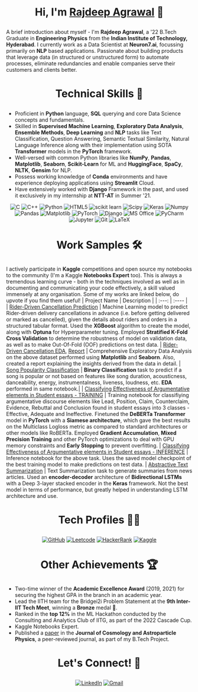 # <p align='center'> Hi, I'm [Rajdeep Agrawal](https://www.linkedin.com/in/rajdeep-agrawal-aa3947199/) :wave: </p>

A brief introduction about myself - I'm **Rajdeep Agrawal**, a '22 B.Tech Graduate in **Engineering Physics** from the **Indian Institute of Technology, Hyderabad**. I currently work as a Data Scientist at **Neuron7.ai**, focussing primarily on **NLP** based applications. Passionate about building products that leverage data (in structured or unstructured form) to automate processes, eliminate redundancies and enable companies serve their customers and clients better.
<!---
<h3><p align="center"> <img src="https://komarev.com/ghpvc/?username=raj26000&label=Profile%20views&color=6805D3&style=flat" alt="Rajdeep" /> </p></h3>
-->

# <p align='center'> Technical Skills :rocket: </p>
- Proficient in **Python** language, **SQL** querying and core Data Science concepts and fundamentals. 
- Skilled in **Supervised Machine Learning**, **Exploratory Data Analysis**, **Ensemble Methods**, **Deep Learning** and **NLP** tasks like Text Classification, Question Answering, Semantic Textual Similarity, Natural Language Inference along with their implementation using SOTA **Transformer** models in the **PyTorch** framework. 
- Well-versed with common Python libraries like **NumPy**, **Pandas**, **Matplotlib**, **Seaborn**, **Scikit-Learn** for ML and **HuggingFace**, **SpaCy**, **NLTK**, **Gensim** for NLP.  
- Possess working knowledge of **Conda** environments and have experience deploying applications using **Streamlit** Cloud.
- Have extensively worked with **Django** Framework in the past, and used it exclusively in my internship at **NTT-AT** in Summer '21.

<p align="center"> 
<img alt="C" src="https://img.shields.io/badge/c-%2300599C.svg?&style=for-the-badge&logo=c&logoColor=white" />
<img alt="C++" src="https://img.shields.io/badge/c++-%2300599C.svg?&style=for-the-badge&logo=c%2B%2B&ogoColor=white" />
<img alt="Python" src="https://img.shields.io/badge/python-%2314354C.svg?style=for-the-badge&logo=python&logoColor=white"/>
<img alt="HTML5" src="https://img.shields.io/badge/html5-%23E34F26.svg?&style=for-the-badge&logo=html5&logoColor=white" />
 <img alt="scikit learn" src="https://img.shields.io/badge/scikit_learn-F7931E?style=for-the-badge&logo=scikit-learn&logoColor=white" /> 
 <img alt="Scipy" src="https://img.shields.io/badge/SciPy-%230C55A5.svg?style=for-the-badge&logo=scipy&logoColor=%white" />
 <img alt="Keras" src="https://img.shields.io/badge/Keras-D00000?style=for-the-badge&logo=Keras&logoColor=white" />
 <img alt="Numpy" src="https://img.shields.io/badge/Numpy-777BB4?style=for-the-badge&logo=numpy&logoColor=white" />
 <img alt="Pandas" src="https://img.shields.io/badge/Pandas-2C2D72?style=for-the-badge&logo=pandas&logoColor=white" />
 <img alt="Matplotlib" src="https://img.shields.io/badge/Matplotlib-%23#ffffff.svg?style=for-the-badge&logo=Matplotlib&logoColor=white" />
 <img alt="PyTorch" src="https://img.shields.io/badge/PyTorch-%23EE4C2C.svg?style=for-the-badge&logo=PyTorch&logoColor=white" />
 <img alt="Django" src="https://img.shields.io/badge/Django-092E20?style=for-the-badge&logo=django&logoColor=white" />
 <img alt="MS Office" src="https://img.shields.io/badge/Microsoft_Office-D83B01?style=for-the-badge&logo=microsoft-office&logoColor=white" />
 <img alt="PyCharm" src="https://img.shields.io/badge/PyCharm-000000.svg?&style=for-the-badge&logo=PyCharm&logoColor=white" />
 <img alt="Jupyter" src="https://img.shields.io/badge/Jupyter-F37626.svg?&style=for-the-badge&logo=Jupyter&logoColor=white" />
 <img alt="Git" src="https://img.shields.io/badge/Git-F05032?style=for-the-badge&logo=git&logoColor=white" />
 <img alt="LaTeX" src="https://img.shields.io/badge/latex-%23008080.svg?style=for-the-badge&logo=latex&logoColor=white" />

# <p align='center'> Work Samples 🛠️ </p>
I actively participate in **Kaggle** competitions and open source my notebooks to the community (I'm a Kaggle **Notebooks Expert** too). This is always a tremendous learning curve - both in the techniques involved as well as in documenting and communicating your code effectively, a skill valued immensely at any organisation. Some of my works are linked below, do upvote if you find them useful!
| Project Name      | Description | 
| :---:        |    :----   |  
| [Rider-Driven Cancellation Prediction](https://www.kaggle.com/code/raj26000/xgb-optuna-rider-cancellation-prediction)     | Machine Learning model to predict Rider-driven delivery cancellations in advance (i.e. before getting delivered or marked as cancelled), given the details about riders and orders in a structured tabular format. Used the **XGBoost** algorithm to create the model, along with **Optuna** for Hyperparameter tuning. Employed **Stratified K-Fold Cross Validation** to determine the robustness of model on validation data, as well as to make Out-Of-Fold (OOF) predictions on test data.
| [Rider-Driven Cancellation EDA](https://www.kaggle.com/code/raj26000/rider-cancellation-prediction-complete-eda), [Report](https://github.com/raj26000/Python-and-Machine-Learning/blob/main/Cascade%20Cup%20'22/Round_3_DataAnalysisReport%20(3).pdf)   | Comprehensive Exploratory Data Analysis on the above dataset performed using **Matplotlib** and **Seaborn**. Also, created a report explaining the insights derived from the data in detail.
| [Song Popularity Classification](https://www.kaggle.com/code/raj26000/xgb-optuna-song-popularity-classification)     | **Binary Classification** task to predict if a song is popular or not based on features like song duration, acousticness, danceability, energy, instrumentalness, liveness, loudness, etc. **EDA** performed in same notebook.|
| [Classifying Effectiveness of Argumentative elements in Student essays - TRAINING](https://www.kaggle.com/code/raj26000/pytorch-feedback-siamese-deberta-base-training)     | Training notebook for classifiying argumentative discourse elements like Lead, Position, Claim, Counterclaim, Evidence, Rebuttal and Conclusion found in student essays into 3 classes - Effective, Adequate and Ineffective. Finetuned the **DeBERTa Transformer** model in **PyTorch** with a **Siamese architecture**, which gave the best results on the Multiclass Logloss metric as compared to standard architectures or other models like RoBERTa. Employed **Gradient Accumulation**, **Mixed Precision Training** and other PyTorch optimizations to deal with GPU memory constraints and **Early Stopping** to prevent overfitting.
| [Classifying Effectiveness of Argumentative elements in Student essays - INFERENCE](https://www.kaggle.com/code/raj26000/pytorch-feedback-deberta-base-inference/notebook)     | Inference notebook for the above task. Uses the saved model checkpoint of the best training model to make predictions on test data. 
| [Abstractive Text Summarization](https://www.kaggle.com/code/raj26000/abstractive-text-summarization-with-attention)     | Text Summarization task to generate summaries from news articles. Used an **encoder-decoder** architecture of **Bidirectional LSTMs** with a Deep 3-layer stacked encoder in the **Keras** framework. Not the best model in terms of performance, but greatly helped in understanding LSTM architecture and use.
 
# <p align='center'> Tech Profiles :man_technologist: </p>
<div align='center'>
<a  href="https://github.com/raj26000" target="_blank"><img alt="GitHub" src="https://img.shields.io/badge/GitHub-100000?style=for-the-badge&logo=github&logoColor=white" /></a>
<a  href="https://leetcode.com/raj26000/" target="_blank"><img alt="Leetcode" src="https://img.shields.io/badge/-LeetCode-FFA116?style=for-the-badge&logo=LeetCode&logoColor=black" /></a>
<a  href="https://www.hackerrank.com/ep18btech11012" target="_blank"><img alt="HackerRank" src="https://img.shields.io/badge/-Hackerrank-2EC866?style=for-the-badge&logo=HackerRank&logoColor=white" /></a>
<a  href="https://www.kaggle.com/raj26000" target="_blank"><img alt="Kaggle" src="https://img.shields.io/badge/Kaggle-20BEFF?style=for-the-badge&logo=Kaggle&logoColor=white" /></a> </div>

# <p align='center'> Other Achievements :trophy: </p>
- Two-time winner of the **Academic Excellence Award** (2019, 2021) for securing the highest GPA in the branch in an academic year.
- Lead the IITH team for the Bridgei2i Problem Statement at the **9th Inter-IIT Tech Meet**, winning a **Bronze** medal 🥉. 
- Ranked in the **top 12%** in the ML Hackathon conducted by the Consulting and Analytics Club of IITG, as part of the 2022 Cascade Cup.
- Kaggle Notebooks Expert.
- Published a [paper](https://doi.org/10.1088/1475-7516/2021/05/029) in the **Journal of Cosmology and Astroparticle Physics**, a peer-reviewed journal, as part of my B.Tech Project.
 
# <p align='center'> Let's Connect! :link: </p>
<div align='center'>
<a  href="https://www.linkedin.com/in/rajdeep-agrawal-aa3947199/" target="_blank"><img alt="LinkedIn" src="https://img.shields.io/badge/linkedin%20-%230077B5.svg?&style=for-the-badge&logo=linkedin&logoColor=white" /></a>
 <a href="mailto:rajdeepagrawal12@gmail.com"><img  alt="Gmail" src="https://img.shields.io/badge/Gmail-D14836?style=for-the-badge&logo=gmail&logoColor=white" />
 </div>
 
 

</p>
<!--
**raj26000/raj26000** is a ✨ _special_ ✨ repository because its `README.md` (this file) appears on your GitHub profile.

Here are some ideas to get you started:

- 🔭 I’m currently working on ...
- 🌱 I’m currently learning ...
- 👯 I’m looking to collaborate on ...
- 🤔 I’m looking for help with ...
- 💬 Ask me about ...
- 📫 How to reach me: ...
- 😄 Pronouns: ...
- ⚡ Fun fact: ...
-->
